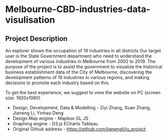 # Melbourne-CBD-industries-data-visulisation

## Project Description
An explorer shows the occupation of 19 industries in all districts
Our target user is the State Government department who need to understand the development of various industries in Melbourne from 2002 to 2019. The purpose of the project is to assist the government to visualize the historical business establishment data of the City of Melbourne, discovering the development patterns of 19 industries in various regions, and making decisions to promote each industry based on this.


To get the best experience, we suggest to view the website on PC (screen size: 1920x1080)

- Design, Development, Data & Modelling - Ziyi Zhang, Xuan Zhang, Jianeng Li, Yinhao Deng
- Design  Map engine - Mapbox GL JS  
- Graphing engine - D3.js ECharts Tableau
- Original Github address - https://github.com/jianengli/iv_project

